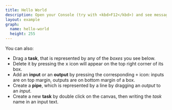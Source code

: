 ```yaml
---
title: Hello World
description: Open your Console (try with <kbd>F12</kbd>) and see message from *dflow*.
layout: example
graph:
  name: hello-world
  height: 255
---
```


You can also:

* Drag a **task**, that is represented by any of the *boxes* you see below.
* Delete it by pressing the <kbd>x</kbd> icon will appear on the top right corner of its box.
* Add an **input** or an **output** by pressing the corresponding <kbd>+</kbd> icon: inputs are on top margin, outputs are on bottom margin of a box.
* Create a **pipe**, which is represented by a line by dragging an *output* to an *input*.
* Create a new **task** by double click on the canvas, then writing the *task* name in an input text.


